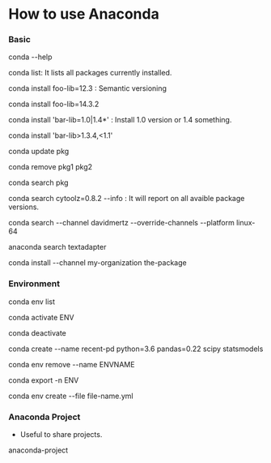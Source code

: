 # How to use Anaconda

### Basic

conda --help

conda list: It lists all packages currently installed.

conda install foo-lib=12.3 : Semantic versioning

conda install foo-lib=14.3.2

conda install 'bar-lib=1.0|1.4*' : Install 1.0 version or 1.4 something.

conda install 'bar-lib>1.3.4,<1.1'

conda update pkg

conda remove pkg1 pkg2

conda search pkg

conda search cytoolz=0.8.2 --info : It will report on all avaible package versions.

conda search --channel davidmertz --override-channels --platform linux-64

anaconda search textadapter

conda install --channel my-organization the-package

### Environment

conda env list

conda activate ENV

conda deactivate

conda create --name recent-pd python=3.6 pandas=0.22 scipy statsmodels

conda env remove --name ENVNAME

conda export -n ENV

conda env create --file file-name.yml

### Anaconda Project

* Useful to share projects.

anaconda-project




